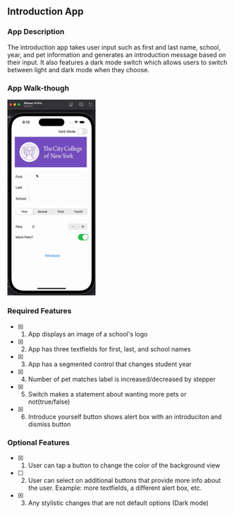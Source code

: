 ## Introduction App

### App Description

The introduction app takes user input such as first and last name, school, year, and pet information and generates an introduction message based on their input. It also features a dark mode switch which allows users to switch between light and dark mode when they choose.

### App Walk-though

<img src="assets/demo.gif" width=200><br>

### Required Features

- [x] 1. App displays an image of a school's logo
- [x] 2. App has three textfields for first, last, and school names
- [x] 3. App has a segmented control that changes student year
- [x] 4. Number of pet matches label is increased/decreased by stepper
- [x] 5. Switch makes a statement about wanting more pets or not(true/false) 
- [x] 6. Introduce yourself button shows alert box with an introduciton and dismiss button

### Optional Features

- [x] 1. User can tap a button to change the color of the background view
- [ ] 2. User can select on additional buttons that provide more info about the user. Example: more textfields, a different alert box, etc.
- [x] 3. Any stylistic changes that are not default options (Dark mode)
